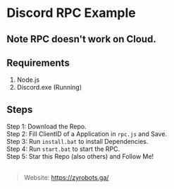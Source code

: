 # Discord RPC Example

## Note RPC doesn't work on Cloud.
## Requirements
1. Node.js
2. Discord.exe (Running)

## Steps
Step 1: Download the Repo. <br>
Step 2: Fill ClientID of a Application in `rpc.js` and Save. <br>
Step 3: Run `install.bat` to install Dependencies. <br>
Step 4: Run `start.bat` to start the RPC. <br>
Step 5: Star this Repo (also others) and Follow Me! <br>
<br>
> Website: https://zyrobots.ga/

